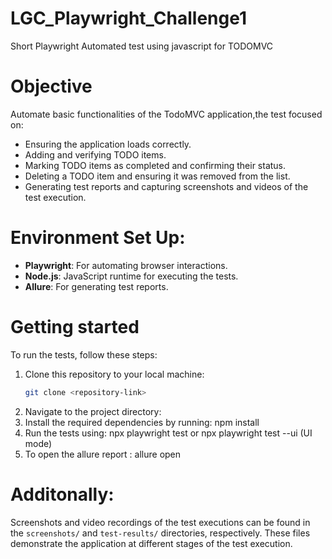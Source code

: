 # LGC_Playwright_Challenge1
Short Playwright Automated test using javascript for TODOMVC
# Objective 
Automate basic functionalities of the TodoMVC application,the test focused on:
- Ensuring the application loads correctly.
- Adding and verifying TODO items.
- Marking TODO items as completed and confirming their status.
- Deleting a TODO item and ensuring it was removed from the list.
- Generating test reports and capturing screenshots and videos of the test execution.
# Environment Set Up:
- **Playwright**: For automating browser interactions.
- **Node.js**: JavaScript runtime for executing the tests.
- **Allure**: For generating test reports.
# Getting started
To run the tests, follow these steps:
1. Clone this repository to your local machine:
   ```bash
   git clone <repository-link>
2. Navigate to the project directory: 
3. Install the required dependencies by running: npm install
4. Run the tests using: npx playwright test or npx playwright test --ui (UI mode) 
5. To open the allure report : allure open
# Additonally:
Screenshots and video recordings of the test executions can be found in the `screenshots/` and `test-results/` directories, respectively. These files demonstrate the application at different stages of the test execution.


